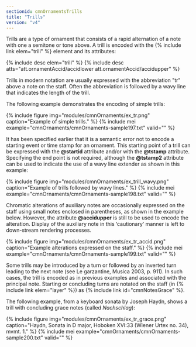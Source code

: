 ```yaml
---
sectionid: cmnOrnamentsTrills
title: "Trills"
version: "v4"
---
```


Trills are a type of ornament that consists of a rapid alternation of a note with one a semitone or tone above. A trill is encoded with the {% include link elem="trill" %} element and its attributes:

{% include desc elem="trill" %}
{% include desc atts="att.ornamentAccid/accidlower att.ornamentAccid/accidupper" %}

Trills in modern notation are usually expressed with the abbreviation "tr" above a note on the staff. Often the abbreviation is followed by a wavy line that indicates the length of the trill.

The following example demonstrates the encoding of simple trills:

{% include figure img="modules/cmnOrnaments/ex_tr.png" caption="Example of simple trills." %}
{% include mei example="cmnOrnaments/cmnOrnaments-sample197.txt" valid="" %}

It has been specified earlier that it is a semantic error not to encode a starting event or time stamp for an ornament. This starting point of a trill can be expressed with the **@startid** attribute and/or with the **@tstamp** attribute. Specifying the end point is not required, although the **@tstamp2** attribute can be used to indicate the use of a wavy line extender as shown in this example:

{% include figure img="modules/cmnOrnaments/ex_trill_wavy.png" caption="Example of trills followed by wavy lines." %}
{% include mei example="cmnOrnaments/cmnOrnaments-sample198.txt" valid="" %}

Chromatic alterations of auxiliary notes are occasionally expressed on the staff using small notes enclosed in parentheses, as shown in the example below. However, the attribute **@accidupper** is still to be used to encode the alteration. Display of the auxiliary note in this ‘cautionary’ manner is left to down-stream rendering processes.

{% include figure img="modules/cmnOrnaments/ex_tr_accid.png" caption="Example alterations expressed on the staff." %}
{% include mei example="cmnOrnaments/cmnOrnaments-sample199.txt" valid="" %}

Some trills may be introduced by a turn or followed by an inverted turn leading to the next note (see Le garzantine, Musica 2003, p. 911). In such cases, the trill is encoded as in previous examples and associated with the principal note. Starting or concluding turns are notated on the staff (in {% include link elem="layer" %}) as {% include link id="cmnNotesGrace" %}.

The following example, from a keyboard sonata by Joseph Haydn, shows a trill with concluding grace notes (called *Nachschlag*):

{% include figure img="modules/cmnOrnaments/ex_tr_grace.png" caption="Haydn, Sonata in D major, Hoboken XVI:33 (Wiener Urtex no. 34), mvmt. 1." %}
{% include mei example="cmnOrnaments/cmnOrnaments-sample200.txt" valid="" %}
